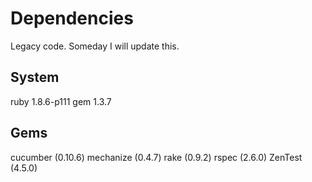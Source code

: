 Dependencies
============

Legacy code. Someday I will update this.

System
------
ruby 1.8.6-p111
gem 1.3.7

Gems
----
cucumber (0.10.6)
mechanize (0.4.7)
rake (0.9.2)
rspec (2.6.0)
ZenTest (4.5.0)